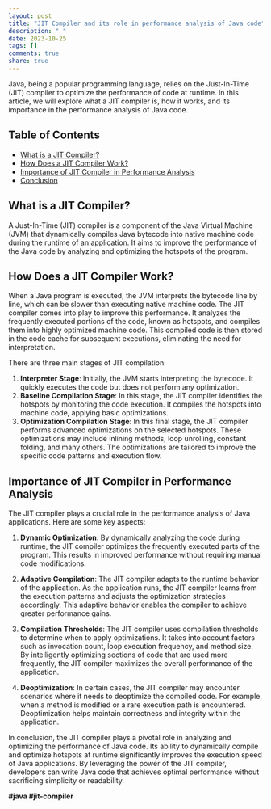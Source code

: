 ```yaml
---
layout: post
title: "JIT Compiler and its role in performance analysis of Java code"
description: " "
date: 2023-10-25
tags: []
comments: true
share: true
---
```


Java, being a popular programming language, relies on the Just-In-Time (JIT) compiler to optimize the performance of code at runtime. In this article, we will explore what a JIT compiler is, how it works, and its importance in the performance analysis of Java code.

## Table of Contents
- [What is a JIT Compiler?](#what-is-a-jit-compiler)
- [How Does a JIT Compiler Work?](#how-does-a-jit-compiler-work)
- [Importance of JIT Compiler in Performance Analysis](#importance-of-jit-compiler-in-performance-analysis)
- [Conclusion](#conclusion)


## What is a JIT Compiler?
A Just-In-Time (JIT) compiler is a component of the Java Virtual Machine (JVM) that dynamically compiles Java bytecode into native machine code during the runtime of an application. It aims to improve the performance of the Java code by analyzing and optimizing the hotspots of the program.

## How Does a JIT Compiler Work?
When a Java program is executed, the JVM interprets the bytecode line by line, which can be slower than executing native machine code. The JIT compiler comes into play to improve this performance. It analyzes the frequently executed portions of the code, known as hotspots, and compiles them into highly optimized machine code. This compiled code is then stored in the code cache for subsequent executions, eliminating the need for interpretation.

There are three main stages of JIT compilation:

1. **Interpreter Stage**: Initially, the JVM starts interpreting the bytecode. It quickly executes the code but does not perform any optimization.
2. **Baseline Compilation Stage**: In this stage, the JIT compiler identifies the hotspots by monitoring the code execution. It compiles the hotspots into machine code, applying basic optimizations.
3. **Optimization Compilation Stage**: In this final stage, the JIT compiler performs advanced optimizations on the selected hotspots. These optimizations may include inlining methods, loop unrolling, constant folding, and many others. The optimizations are tailored to improve the specific code patterns and execution flow.

## Importance of JIT Compiler in Performance Analysis
The JIT compiler plays a crucial role in the performance analysis of Java applications. Here are some key aspects:

1. **Dynamic Optimization**: By dynamically analyzing the code during runtime, the JIT compiler optimizes the frequently executed parts of the program. This results in improved performance without requiring manual code modifications.

2. **Adaptive Compilation**: The JIT compiler adapts to the runtime behavior of the application. As the application runs, the JIT compiler learns from the execution patterns and adjusts the optimization strategies accordingly. This adaptive behavior enables the compiler to achieve greater performance gains.

3. **Compilation Thresholds**: The JIT compiler uses compilation thresholds to determine when to apply optimizations. It takes into account factors such as invocation count, loop execution frequency, and method size. By intelligently optimizing sections of code that are used more frequently, the JIT compiler maximizes the overall performance of the application.

4. **Deoptimization**: In certain cases, the JIT compiler may encounter scenarios where it needs to deoptimize the compiled code. For example, when a method is modified or a rare execution path is encountered. Deoptimization helps maintain correctness and integrity within the application.

In conclusion, the JIT compiler plays a pivotal role in analyzing and optimizing the performance of Java code. Its ability to dynamically compile and optimize hotspots at runtime significantly improves the execution speed of Java applications. By leveraging the power of the JIT compiler, developers can write Java code that achieves optimal performance without sacrificing simplicity or readability.

**#java #jit-compiler**